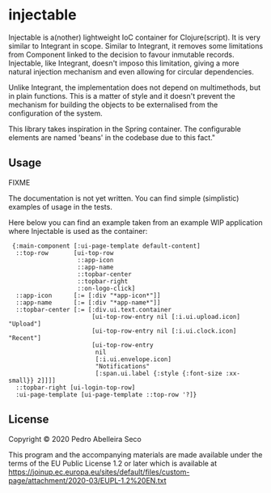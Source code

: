 # injectable

Injectable is a(nother) lightweight IoC container for Clojure(script).
It is very similar to Integrant in scope. Similar to Integrant, it removes some
limitations from Component linked to the decision to favour inmutable records.
Injectable, like Integrant, doesn't imposo this limitation, giving a more natural
injection mechanism and even allowing for circular dependencies.

Unlike Integrant, the implementation does not depend on multimethods, but in
plain functions. This is a matter of style and it doesn't prevent the mechanism
for building the objects to be externalised from the configuration of the system.

This library takes inspiration in the Spring container. The configurable elements are named
'beans' in the codebase due to this fact."

## Usage

FIXME

The documentation is not yet written. You can find simple (simplistic) examples
of usage in the tests.

Here below you can find an example taken from an example WIP application where
Injectable is used as the container:

     {:main-component [:ui-page-template default-content]
      ::top-row       [ui-top-row
                       ::app-icon
                       ::app-name
                       ::topbar-center
                       ::topbar-right
                       ::on-logo-click]
      ::app-icon      [:= [:div "*app-icon*"]]
      ::app-name      [:= [:div "*app-name*"]]
      ::topbar-center [:= [:div.ui.text.container
                           [ui-top-row-entry nil [:i.ui.upload.icon] "Upload"]
                           [ui-top-row-entry nil [:i.ui.clock.icon] "Recent"]
                           [ui-top-row-entry
                            nil
                            [:i.ui.envelope.icon]
                            "Notifications"
                            [:span.ui.label {:style {:font-size :xx-small}} 2]]]]
      ::topbar-right [ui-login-top-row]
      :ui-page-template [ui-page-template ::top-row '?]}

## License

Copyright © 2020 Pedro Abelleira Seco

This program and the accompanying materials are made available under the
terms of the EU Public License 1.2 or later which is available at
https://joinup.ec.europa.eu/sites/default/files/custom-page/attachment/2020-03/EUPL-1.2%20EN.txt
